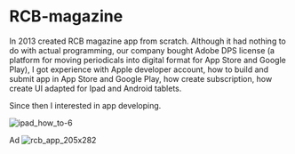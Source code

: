 # RCB-magazine

In 2013 created RCB magazine app from scratch. Although it had nothing to do with actual programming, our company bought Adobe DPS license (a platform for moving periodicals into digital format for App Store and Google Play), I got experience with Apple developer account, how to build and submit app in App Store and Google Play, how create subscription, how create UI adapted for Ipad and Android tablets.

Since then I interested in app developing.

![ipad_how_to-6](https://cloud.githubusercontent.com/assets/23110283/22863336/458133b4-f14f-11e6-99a4-8784a58cac1d.png)

Ad
![rcb_app_205x282](https://user-images.githubusercontent.com/23110283/27887295-b3c078ee-61e8-11e7-8f8a-9fcd668eba83.png)
